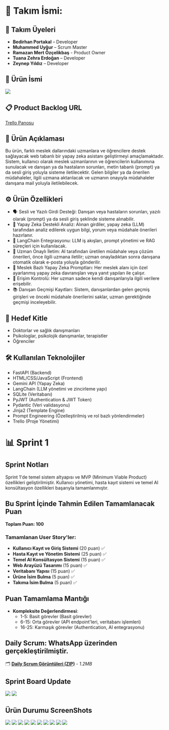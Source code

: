 # 🧠 Takım İsmi: 

## 👥 Takım Üyeleri
- **Bedirhan Portakal** – Developer
- **Muhammed Uyğur** – Scrum Master
- **Ramazan Mert Özçelikbaş** - Product Owner
- **Tuana Zehra Erdoğan** – Developer
- **Zeynep Yıldız** – Developer

## 🤖 Ürün İsmi
![](imagess/MedIntelSmall.png)

## 📋 Product Backlog URL
[Trello Panosu](https://trello.com/b/eOTahhcW)


## 📝 Ürün Açıklaması
Bu ürün, farklı meslek dallarındaki uzmanlara ve öğrencilere destek sağlayacak web tabanlı bir yapay zeka asistanı geliştirmeyi amaçlamaktadır. Sistem, kullanıcı olarak meslek uzmanlarının ve öğrencilerin kullanımına sunulacak ve danışan ya da hastaların sorunları, metin tabanlı (prompt) ya da sesli giriş yoluyla sisteme iletilecektir.
Gelen bilgiler ya da önerilen müdahaleler, ilgili uzmana aktarılacak ve uzmanın onayıyla müdahaleler danışana mail yoluyla iletilebilecek.


## ⚙️ Ürün Özellikleri
- 🗣️ Sesli ve Yazılı Girdi Desteği: Danışan veya hastaların sorunları, yazılı olarak (prompt) ya da sesli giriş şeklinde sisteme alınabilir.
- 🤖 Yapay Zeka Destekli Analiz: Alınan girdiler, yapay zeka (LLM) tarafından analiz edilerek uygun bilgi, yorum veya müdahale önerileri hazırlanır.
- 🔗 LangChain Entegrasyonu: LLM iş akışları, prompt yönetimi ve RAG süreçleri için kullanılacak.
- 📨 Uzman Onaylı İletim: AI tarafından üretilen müdahale veya çözüm önerileri, önce ilgili uzmana iletilir; uzman onayladıktan sonra danışana otomatik olarak e-posta yoluyla gönderilir.
- 🧠 Meslek Bazlı Yapay Zeka Promptları: Her meslek alanı için özel ayarlanmış yapay zeka davranışları veya yanıt yapıları ile çalışır.
- 🔐 Erişim Kontrolü: Her uzman sadece kendi danışanlarıyla ilgili verilere erişebilir.
- 📚 Danışan Geçmişi Kayıtları: Sistem, danışanlardan gelen geçmiş girişleri ve önceki müdahale önerilerini saklar, uzman gerektiğinde geçmişi inceleyebilir.

## 🎯 Hedef Kitle
- Doktorlar ve sağlık danışmanları
- Psikologlar, psikolojik danışmanlar, terapistler
- Öğrenciler

## 🛠️ Kullanılan Teknolojiler
- FastAPI (Backend)
- HTML/CSS/JavaScript (Frontend)
- Gemini API (Yapay Zeka)
- LangChain (LLM yönetimi ve zincirleme yapı)
- SQLite (Veritabanı)
- PyJWT (Authentication & JWT Token)
- Pydantic (Veri validasyonu)
- Jinja2 (Template Engine)
- Prompt Engineering (Özelleştirilmiş ve rol bazlı yönlendirmeler)
- Trello (Proje Yönetimi)

# 📊 Sprint 1

## Sprint Notları
Sprint 1'de temel sistem altyapısı ve MVP (Minimum Viable Product) özellikleri geliştirilmiştir. Kullanıcı yönetimi, hasta kayıt sistemi ve temel AI konsültasyon özellikleri başarıyla tamamlanmıştır.

## Bu Sprint İçinde Tahmin Edilen Tamamlanacak Puan
**Toplam Puan: 100**

### Tamamlanan User Story'ler:
- **Kullanıcı Kayıt ve Giriş Sistemi** (20 puan) ✅
- **Hasta Kayıt ve Yönetim Sistemi** (25 puan) ✅  
- **Temel AI Konsültasyon Sistemi** (15 puan) ✅
- **Web Arayüzü Tasarımı** (15 puan) ✅
- **Veritabanı Yapısı** (15 puan) ✅
- **Ürüne İsim Bulma** (5 puan) ✅
- **Takıma İsim Bulma** (5 puan) ✅

## Puan Tamamlama Mantığı
- **Kompleksite Değerlendirmesi**: 
  - 1-5: Basit görevler (Basit görevler)
  - 6-15: Orta görevler (API endpoint'leri, veritabanı işlemleri)
  - 16-25: Karmaşık görevler (Authentication, AI entegrasyonu)

## Daily Scrum: WhatsApp üzerinden gerçekleştirilmiştir.

🗂️ [**Daily Scrum Görüntüleri (ZIP)**](<imagess/daily-scrum-images.zip>) - *1.2MB*


## Sprint Board Update
![](imagess/trelloSP1.png)
![](imagess/TrelloSP1_.png)

## Ürün Durumu ScreenShots

![](imagess/app1.png)
![](imagess/app2.png)
![](imagess/app3.png)
![](imagess/app4.png)
![](imagess/app5.png)
![](imagess/app6.png)
![](imagess/app7.png)
![](imagess/app8.png)
![](imagess/app9.png)
![](imagess/app10.png)
